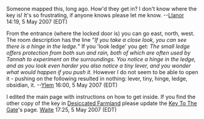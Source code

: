 Someone mapped this, long ago. How'd they get in? I don't know where the
key is! It's so frustrating, if anyone knows please let me know.
--[Llanor](User:MooNFisH.md "wikilink") 14:19, 5 May 2007 (EDT)

From the entrance (where the locked door is) you can go east, north,
west. The room description has the line "*If you take a close look, you
can see there is a hinge in the ledge.*" If you 'look ledge' you get:
*The small ledge offers protection from both sun and rain, both of which
are often used by Tannah to experiment on the surroundings. You notice a
hinge in the ledge, and as you look even harder you also notice a tiny
lever, and you wonder what would happen if you push it.* However I do
not seem to be able to open it - pushing on the following resulted in
nothing: lever, tiny, hinge, ledge, obsidian, it.
--[Ylem](User:Ylem.md "wikilink") 16:00, 5 May 2007 (EDT)

I edited the main page with instructions on how to get inside. If you
find the other copy of the key in [Desiccated
Farmland](:Category:Desiccated_Farmland.md "wikilink") please update the
[Key To The Gate](Key_To_The_Gate "wikilink")'s page.
[Waite](User:Waite.md "wikilink") 17:25, 5 May 2007 (EDT)
